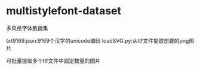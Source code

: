 # multistylefont-dataset
多风格字体数据集

txt9169.json:9169个汉字的unicode编码
loadSVG.py:从ttf文件提取想要的png图片

可批量提取多个ttf文件中固定数量的图片
